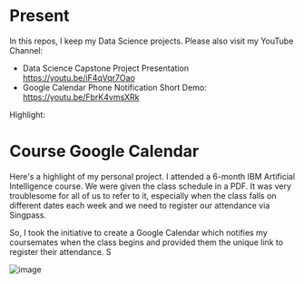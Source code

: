 # Present
In this repos, I keep my Data Science projects.  Please also visit my YouTube Channel:

- Data Science Capstone Project Presentation https://youtu.be/iF4qVqr7Oao
- Google Calendar Phone Notification Short Demo: https://youtu.be/FbrK4vmsXRk
 
Highlight:

# Course Google Calendar

Here's a highlight of my personal project.  I attended a 6-month IBM Artificial Intelligence course.  We were given the class schedule in a PDF.  It was very troublesome for all of us to refer to it, especially when the class falls on different dates each week and we need to register our attendance via Singpass.  

So, I took the initiative to create a Google Calendar which notifies my coursemates when the class begins and provided them the unique link to register their attendance.  S

![image](https://user-images.githubusercontent.com/73152881/136781610-f2f0eeef-7c4b-4b15-9bb1-ca5195cb82da.png)
